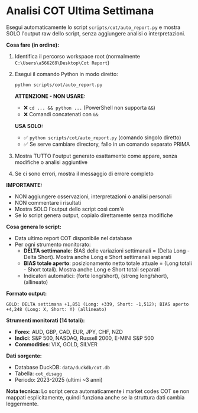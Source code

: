 # Analisi COT Ultima Settimana

Esegui automaticamente lo script `scripts/cot/auto_report.py` e mostra SOLO l'output raw dello script, senza aggiungere analisi o interpretazioni.

**Cosa fare (in ordine):**
1. Identifica il percorso workspace root (normalmente `C:\Users\a566269\Desktop\Cot Report`)
2. Esegui il comando Python in modo diretto:
   ```bash
   python scripts/cot/auto_report.py
   ```
   **ATTENZIONE - NON USARE:**
   - ❌ `cd ... && python ...` (PowerShell non supporta `&&`)
   - ❌ Comandi concatenati con `&&`
   
   **USA SOLO:**
   - ✅ `python scripts/cot/auto_report.py` (comando singolo diretto)
   - ✅ Se serve cambiare directory, fallo in un comando separato PRIMA
3. Mostra TUTTO l'output generato esattamente come appare, senza modifiche o analisi aggiuntive
4. Se ci sono errori, mostra il messaggio di errore completo

**IMPORTANTE:**
- NON aggiungere osservazioni, interpretazioni o analisi personali
- NON commentare i risultati
- Mostra SOLO l'output dello script così com'è
- Se lo script genera output, copialo direttamente senza modifiche

**Cosa genera lo script:**
- Data ultimo report COT disponibile nel database
- Per ogni strumento monitorato:
  - **DELTA settimanale**: BIAS delle variazioni settimanali = (Delta Long - Delta Short). Mostra anche Long e Short settimanali separati
  - **BIAS totale aperto**: posizionamento netto totale attuale = (Long totali - Short totali). Mostra anche Long e Short totali separati
  - Indicatori automatici: (forte long/short), (strong long/short), (allineato)

**Formato output:**
```
GOLD: DELTA settimana +1,851 (Long: +339, Short: -1,512); BIAS aperto +4,248 (Long: X, Short: Y) (allineato)
```

**Strumenti monitorati (14 totali):**
- **Forex**: AUD, GBP, CAD, EUR, JPY, CHF, NZD
- **Indici**: S&P 500, NASDAQ, Russell 2000, E-MINI S&P 500
- **Commodities**: VIX, GOLD, SILVER

**Dati sorgente:**
- Database DuckDB: `data/duckdb/cot.db`
- Tabella: `cot_disagg`
- Periodo: 2023-2025 (ultimi ~3 anni)

**Nota tecnica:** Lo script cerca automaticamente i market codes COT se non mappati esplicitamente, quindi funziona anche se la struttura dati cambia leggermente.
